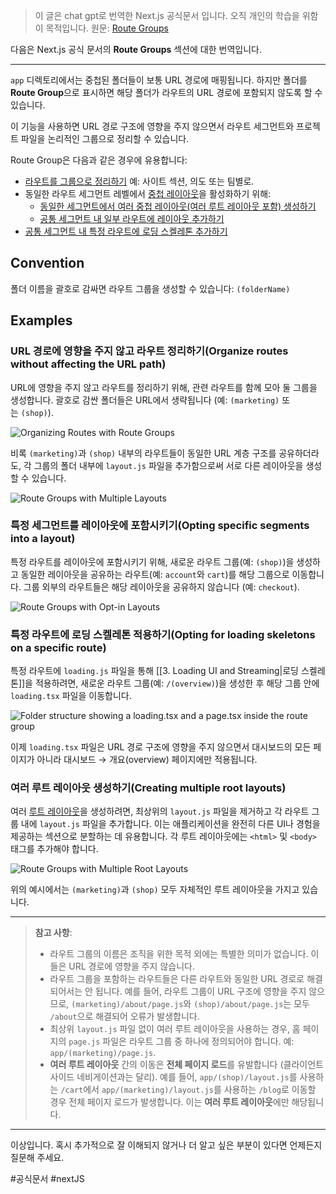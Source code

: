 > 이 글은 chat gpt로 번역한 Next.js 공식문서 입니다. 오직 개인의 학습을 위함이 목적입니다.
> 원문: [Route Groups](https://nextjs.org/docs/app/building-your-application/routing/route-groups)

다음은 Next.js 공식 문서의 **Route Groups** 섹션에 대한 번역입니다.

---

`app` 디렉토리에서는 중첩된 폴더들이 보통 URL 경로에 매핑됩니다. 하지만 폴더를 **Route Group**으로 표시하면 해당 폴더가 라우트의 URL 경로에 포함되지 않도록 할 수 있습니다.

이 기능을 사용하면 URL 경로 구조에 영향을 주지 않으면서 라우트 세그먼트와 프로젝트 파일을 논리적인 그룹으로 정리할 수 있습니다.

Route Group은 다음과 같은 경우에 유용합니다:

- [라우트를 그룹으로 정리하기](https://nextjs.org/docs/app/building-your-application/routing/route-groups#organize-routes-without-affecting-the-url-path) 예: 사이트 섹션, 의도 또는 팀별로.
- 동일한 라우트 세그먼트 레벨에서 [중첩 레이아웃](https://nextjs.org/docs/app/building-your-application/routing/layouts-and-templates)을 활성화하기 위해:
    - [동일한 세그먼트에서 여러 중첩 레이아웃(여러 루트 레이아웃 포함) 생성하기](https://nextjs.org/docs/app/building-your-application/routing/route-groups#creating-multiple-root-layouts)
    - [공통 세그먼트 내 일부 라우트에 레이아웃 추가하기](https://nextjs.org/docs/app/building-your-application/routing/route-groups#opting-specific-segments-into-a-layout)
- [공통 세그먼트 내 특정 라우트에 로딩 스켈레톤 추가하기](https://nextjs.org/docs/app/building-your-application/routing/route-groups#opting-for-loading-skeletons-on-a-specific-route)

## Convention

폴더 이름을 괄호로 감싸면 라우트 그룹을 생성할 수 있습니다: `(folderName)`

## Examples

### URL 경로에 영향을 주지 않고 라우트 정리하기(Organize routes without affecting the URL path)

URL에 영향을 주지 않고 라우트를 정리하기 위해, 관련 라우트를 함께 모아 둘 그룹을 생성합니다. 괄호로 감싼 폴더들은 URL에서 생략됩니다 (예: `(marketing)` 또는 `(shop)`).

![Organizing Routes with Route Groups](https://nextjs.org/_next/image?url=%2Fdocs%2Fdark%2Froute-group-organisation.png&w=3840&q=75)

비록 `(marketing)`과 `(shop)` 내부의 라우트들이 동일한 URL 계층 구조를 공유하더라도, 각 그룹의 폴더 내부에 `layout.js` 파일을 추가함으로써 서로 다른 레이아웃을 생성할 수 있습니다.

![Route Groups with Multiple Layouts](https://nextjs.org/_next/image?url=%2Fdocs%2Fdark%2Froute-group-multiple-layouts.png&w=3840&q=75)

### 특정 세그먼트를 레이아웃에 포함시키기(Opting specific segments into a layout)

특정 라우트를 레이아웃에 포함시키기 위해, 새로운 라우트 그룹(예: `(shop)`)을 생성하고 동일한 레이아웃을 공유하는 라우트(예: `account`와 `cart`)를 해당 그룹으로 이동합니다. 그룹 외부의 라우트들은 해당 레이아웃을 공유하지 않습니다 (예: `checkout`).

![Route Groups with Opt-in Layouts](https://nextjs.org/_next/image?url=%2Fdocs%2Fdark%2Froute-group-opt-in-layouts.png&w=3840&q=75)

### 특정 라우트에 로딩 스켈레톤 적용하기(Opting for loading skeletons on a specific route)

특정 라우트에 `loading.js` 파일을 통해 [[3. Loading UI and Streaming|로딩 스켈레톤]]을 적용하려면, 새로운 라우트 그룹(예: `/(overview)`)을 생성한 후 해당 그룹 안에 `loading.tsx` 파일을 이동합니다.

![Folder structure showing a loading.tsx and a page.tsx inside the route group](https://nextjs.org/_next/image?url=%2Fdocs%2Fdark%2Froute-group-loading.png&w=3840&q=75)

이제 `loading.tsx` 파일은 URL 경로 구조에 영향을 주지 않으면서 대시보드의 모든 페이지가 아니라 대시보드 → 개요(overview) 페이지에만 적용됩니다.

### 여러 루트 레이아웃 생성하기(Creating multiple root layouts)

여러 [루트 레이아웃](https://nextjs.org/docs/app/building-your-application/routing/layouts-and-templates#root-layout-required)을 생성하려면, 최상위의 `layout.js` 파일을 제거하고 각 라우트 그룹 내에 `layout.js` 파일을 추가합니다. 이는 애플리케이션을 완전히 다른 UI나 경험을 제공하는 섹션으로 분할하는 데 유용합니다. 각 루트 레이아웃에는 `<html>` 및 `<body>` 태그를 추가해야 합니다.

![Route Groups with Multiple Root Layouts](https://nextjs.org/_next/image?url=%2Fdocs%2Fdark%2Froute-group-multiple-root-layouts.png&w=3840&q=75)

위의 예시에서는 `(marketing)`과 `(shop)` 모두 자체적인 루트 레이아웃을 가지고 있습니다.

---

> **참고 사항**:
> 
> - 라우트 그룹의 이름은 조직을 위한 목적 외에는 특별한 의미가 없습니다. 이들은 URL 경로에 영향을 주지 않습니다.
> - 라우트 그룹을 포함하는 라우트들은 다른 라우트와 동일한 URL 경로로 해결되어서는 안 됩니다. 예를 들어, 라우트 그룹이 URL 구조에 영향을 주지 않으므로, `(marketing)/about/page.js`와 `(shop)/about/page.js`는 모두 `/about`으로 해결되어 오류가 발생합니다.
> - 최상위 `layout.js` 파일 없이 여러 루트 레이아웃을 사용하는 경우, 홈 페이지의 `page.js` 파일은 라우트 그룹 중 하나에 정의되어야 합니다. 예: `app/(marketing)/page.js`.
> - **여러 루트 레이아웃** 간의 이동은 **전체 페이지 로드**를 유발합니다 (클라이언트 사이드 네비게이션과는 달리). 예를 들어, `app/(shop)/layout.js`를 사용하는 `/cart`에서 `app/(marketing)/layout.js`를 사용하는 `/blog`로 이동할 경우 전체 페이지 로드가 발생합니다. 이는 **여러 루트 레이아웃**에만 해당됩니다.

---

이상입니다. 혹시 추가적으로 잘 이해되지 않거나 더 알고 싶은 부분이 있다면 언제든지 질문해 주세요.


#공식문서 #nextJS 